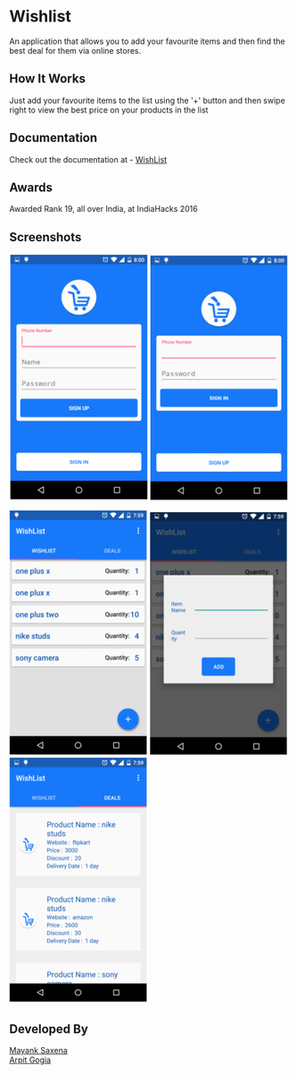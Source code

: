 Wishlist
===========
An application that allows you to add your favourite items and then find the best deal for them via online stores.

How It Works
-----------
Just add your favourite items to the list using the '+' button and then swipe right to view the best price on your products in the list

Documentation
----------
Check out the documentation at - [WishList](https://github.com/mayank26saxena/WishList/blob/master/Wishlist.pdf)

Awards
---------
Awarded Rank 19, all over India, at IndiaHacks 2016

Screenshots
------------
![alt tag](https://github.com/mayank26saxena/WishList/blob/master/6.png)
![alt tag](https://github.com/mayank26saxena/WishList/blob/master/2.png)


![alt tag](https://github.com/mayank26saxena/WishList/blob/master/3.png)
![alt tag](https://github.com/mayank26saxena/WishList/blob/master/4.png)
![alt tag](https://github.com/mayank26saxena/WishList/blob/master/5.png)

Developed By
------------
[Mayank Saxena](https://github.com/mayank26saxena)<br>
[Arpit Gogia](https://github.com/arpitgogia)
